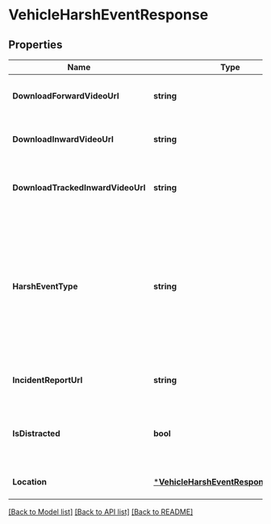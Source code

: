 # VehicleHarshEventResponse

## Properties
Name | Type | Description | Notes
------------ | ------------- | ------------- | -------------
**DownloadForwardVideoUrl** | **string** | URL for downloading the forward facing video | [optional] [default to null]
**DownloadInwardVideoUrl** | **string** | URL for downloading the inward facing video | [optional] [default to null]
**DownloadTrackedInwardVideoUrl** | **string** | URL for downloading the tracked inward facing video | [optional] [default to null]
**HarshEventType** | **string** | Type of the harsh event. One of: [Crash, Harsh Acceleration, Harsh Braking, Harsh Turn, ROP Engine, ROP Brake, YC Engine, YC Brake, Harsh Event] | [default to null]
**IncidentReportUrl** | **string** | URL of the associated incident report page | [default to null]
**IsDistracted** | **bool** | Whether the driver was deemed distracted during this harsh event | [optional] [default to null]
**Location** | [***VehicleHarshEventResponseLocation**](VehicleHarshEventResponse_location.md) |  | [optional] [default to null]

[[Back to Model list]](../README.md#documentation-for-models) [[Back to API list]](../README.md#documentation-for-api-endpoints) [[Back to README]](../README.md)


